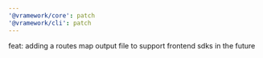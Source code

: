 ```yaml
---
'@vramework/core': patch
'@vramework/cli': patch
---
```


feat: adding a routes map output file to support frontend sdks in the future
